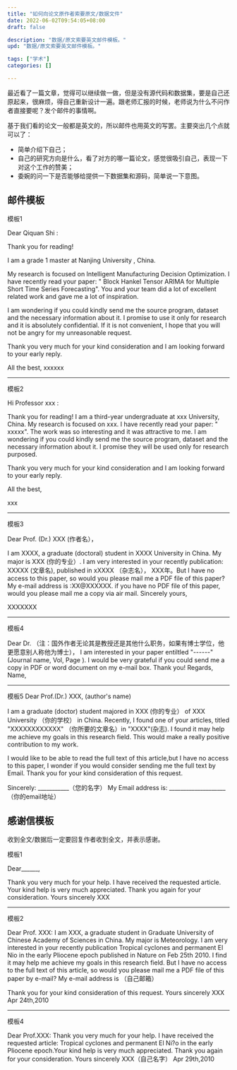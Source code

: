 ```yaml
---
title: "如何向论文原作者索要原文/数据文件"
date: 2022-06-02T09:54:05+08:00
draft: false

description: "数据/原文索要英文邮件模板。"
upd: "数据/原文索要英文邮件模板。"

tags: ["学术"]
categories: []

---
```


<!--more-->

最近看了一篇文章，觉得可以继续做一做，但是没有源代码和数据集，要是自己还原起来，很麻烦，得自己重新设计一遍。跟老师汇报的时候，老师说为什么不问作者直接要呢？发个邮件的事情啊。

基于我们看的论文一般都是英文的，所以邮件也用英文的写罢。主要突出几个点就可以了：

- 简单介绍下自己；
- 自己的研究方向是什么，看了对方的哪一篇论文，感觉很吸引自己，表现一下对这个工作的赞美；
- 委婉的问一下是否能够给提供一下数据集和源码，简单说一下意图。

## 邮件模板

模板1

Dear  Qiquan Shi :

Thank you for reading!

I am a grade 1 master  at Nanjing University , China. 

My research is focused on Intelligent Manufacturing Decision Optimization. I have recently read your paper: " Block Hankel Tensor ARIMA for Multiple Short Time Series Forecasting". You and your team did a lot of excellent related work and gave me a lot of inspiration.

I am wondering if you could kindly send me the source program, dataset and the necessary information about it.  I promise to use it only for research and it is absolutely confidential. If it is not convenient, I hope that you will not be angry for my unreasonable request.

Thank you very much for your kind consideration and I am looking forward to your early reply.

All the best,
xxxxxx

---

模板2

Hi Professor xxx :

Thank you for reading!
I am a third-year  undergraduate  at xxx University, China.
My research is focused on xxx. I have recently read your paper: " xxxxx". The  work was so interesting and it was attractive to me.
I am wondering if you could kindly send me the source program, dataset and the necessary information about it. I promise they will be used only for research purposed.

 Thank you very much for your kind consideration and I am looking forward to your early reply.

All the best,

xxx

---

模板3

Dear Prof. (Dr.) XXX (作者名），

 I am XXXX, a graduate (doctoral) student in XXXX University in China. My major is XXX (你的专业）.
 I am very interested in your recently publication: XXXXX (文章名), published in xXXXX （杂志名）， XXX年。But I have no access to this paper, so would you please mail me a PDF file of this paper?
 My e-mail address is :XX@XXXXXX.
 if you have no PDF file of this paper, would you please mail me a copy via air mail.
 Sincerely yours,

 XXXXXXX

---

模板4

 Dear Dr. （注：国外作者无论其是教授还是其他什么职务，如果有博士学位，他更愿意别人称他为博士），
 I am interested in your paper entiltled "------" (Journal name, Vol, Page ). I would be very grateful if you could send me a copy in PDF or word document on my e-mail box. Thank you!
 Regards,
 Name,

---

模板5
 Dear Prof.(Dr.) XXX, (author's name)

 I am a graduate (doctor) student majored in XXX (你的专业） of XXX University （你的学校） in China. Recently, I found one of your articles, titled "XXXXXXXXXXXX" （你所要的文章名）in "XXXX"(杂志). I found it may help me achieve my goals in this research field. This would make a really positive contribution to my work.  

I would like to be able to read the full text of this article,but I have no access to this paper, I wonder if you would consider sending me the full text by Email. Thank you for your kind consideration of this request.

 Sincerely: ___________（您的名字）
 My Email address is: ____________________ （你的email地址）

## 感谢信模板

 收到全文/数据后一定要回复作者收到全文，并表示感谢。

模板1

 Dear______,

 Thank you very much for your help. I have received the requested article. Your kind help is very much appreciated. Thank you again for your consideration. Yours sincerely  XXX

---

模板2 

Dear Prof. XXX:
 I am XXX, a graduate student in Graduate University of Chinese Academy of Sciences in China. My major is Meteorology.
 I am very interested in your recently publication Tropical cyclones and permanent El Nio in the early Pliocene epoch published in Nature on Feb 25th  2010. I find it may help me achieve my goals in this research field. But I have no access to the full text of  this article, so would you please mail me a PDF file of this paper by e-mail?       My e-mail address is （自己邮箱）

 Thank you for your kind consideration of this request.
 Yours sincerely
 XXX
 Apr 24th,2010

---

模板4

 Dear Prof.XXX:
 Thank you very much for your help. I have received the requested article: Tropical cyclones and permanent El Ni?o in the early Pliocene epoch.Your kind help is very much appreciated. Thank you again for your consideration.
 Yours sincerely
 XXX（自己名字）
 Apr 29th,2010

